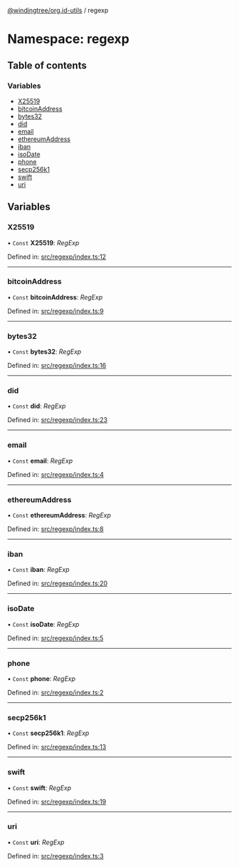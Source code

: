 [@windingtree/org.id-utils](../README.md) / regexp

# Namespace: regexp

## Table of contents

### Variables

- [X25519](regexp.md#x25519)
- [bitcoinAddress](regexp.md#bitcoinaddress)
- [bytes32](regexp.md#bytes32)
- [did](regexp.md#did)
- [email](regexp.md#email)
- [ethereumAddress](regexp.md#ethereumaddress)
- [iban](regexp.md#iban)
- [isoDate](regexp.md#isodate)
- [phone](regexp.md#phone)
- [secp256k1](regexp.md#secp256k1)
- [swift](regexp.md#swift)
- [uri](regexp.md#uri)

## Variables

### X25519

• `Const` **X25519**: *RegExp*

Defined in: [src/regexp/index.ts:12](https://github.com/windingtree/org.id-sdk/blob/2cc4566/packages/shared/src/regexp/index.ts#L12)

___

### bitcoinAddress

• `Const` **bitcoinAddress**: *RegExp*

Defined in: [src/regexp/index.ts:9](https://github.com/windingtree/org.id-sdk/blob/2cc4566/packages/shared/src/regexp/index.ts#L9)

___

### bytes32

• `Const` **bytes32**: *RegExp*

Defined in: [src/regexp/index.ts:16](https://github.com/windingtree/org.id-sdk/blob/2cc4566/packages/shared/src/regexp/index.ts#L16)

___

### did

• `Const` **did**: *RegExp*

Defined in: [src/regexp/index.ts:23](https://github.com/windingtree/org.id-sdk/blob/2cc4566/packages/shared/src/regexp/index.ts#L23)

___

### email

• `Const` **email**: *RegExp*

Defined in: [src/regexp/index.ts:4](https://github.com/windingtree/org.id-sdk/blob/2cc4566/packages/shared/src/regexp/index.ts#L4)

___

### ethereumAddress

• `Const` **ethereumAddress**: *RegExp*

Defined in: [src/regexp/index.ts:8](https://github.com/windingtree/org.id-sdk/blob/2cc4566/packages/shared/src/regexp/index.ts#L8)

___

### iban

• `Const` **iban**: *RegExp*

Defined in: [src/regexp/index.ts:20](https://github.com/windingtree/org.id-sdk/blob/2cc4566/packages/shared/src/regexp/index.ts#L20)

___

### isoDate

• `Const` **isoDate**: *RegExp*

Defined in: [src/regexp/index.ts:5](https://github.com/windingtree/org.id-sdk/blob/2cc4566/packages/shared/src/regexp/index.ts#L5)

___

### phone

• `Const` **phone**: *RegExp*

Defined in: [src/regexp/index.ts:2](https://github.com/windingtree/org.id-sdk/blob/2cc4566/packages/shared/src/regexp/index.ts#L2)

___

### secp256k1

• `Const` **secp256k1**: *RegExp*

Defined in: [src/regexp/index.ts:13](https://github.com/windingtree/org.id-sdk/blob/2cc4566/packages/shared/src/regexp/index.ts#L13)

___

### swift

• `Const` **swift**: *RegExp*

Defined in: [src/regexp/index.ts:19](https://github.com/windingtree/org.id-sdk/blob/2cc4566/packages/shared/src/regexp/index.ts#L19)

___

### uri

• `Const` **uri**: *RegExp*

Defined in: [src/regexp/index.ts:3](https://github.com/windingtree/org.id-sdk/blob/2cc4566/packages/shared/src/regexp/index.ts#L3)
